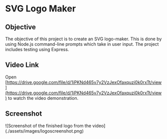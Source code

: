 # SVG Logo Maker

## Objective

The objective of this project is to create an SVG logo-maker. This is done by using Node.js command-line prompts which take in user input. The project includes testing using Express.

## Video Link

Open [https://drive.google.com/file/d/1iPKNd465v7y2VzJexOfaxquzi0k0rxTt/view](https://drive.google.com/file/d/1iPKNd465v7y2VzJexOfaxquzi0k0rxTt/view) to watch the video demonstration.

## Screenshot

![Screenshot of the finished logo from the video] (./assets/images/logoscreenshot.png)

